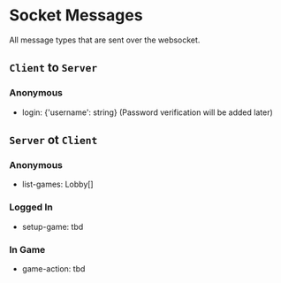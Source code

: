 # Socket Messages
All message types that are sent over the websocket.

## `Client` to `Server`

### Anonymous
 * login: {'username': string} (Password verification will be added later)


## `Server` ot `Client`

### Anonymous
 * list-games: Lobby[]
 
### Logged In
* setup-game: tbd

### In Game
* game-action: tbd
